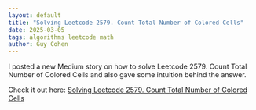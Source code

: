 ```yaml
---
layout: default
title: "Solving Leetcode 2579. Count Total Number of Colored Cells"
date: 2025-03-05
tags: algorithms leetcode math
author: Guy Cohen
---
```


I posted a new Medium story on how to solve Leetcode 2579. Count Total Number of Colored Cells and also gave some intuition behind the answer.

Check it out here: [Solving Leetcode 2579. Count Total Number of Colored Cells](https://medium.com/@gcohen.dev/solving-leetcode-2579-count-total-number-of-colored-cells-3ce4415ffed3 "Read my detailed approach on Medium")